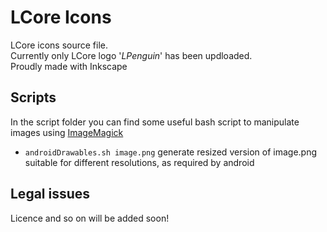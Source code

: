 # LCore Icons
LCore icons source file.  
Currently only LCore logo '*LPenguin*' has been updloaded.  
Proudly made with Inkscape

## Scripts
In the script folder you can find some useful bash script to manipulate images using [ImageMagick](https://imagemagick.org)
- `androidDrawables.sh image.png` generate resized version of image.png suitable for different resolutions, as required by android

## Legal issues
Licence and so on will be added soon!

